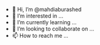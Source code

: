 - 👋 Hi, I’m @mahdiaburashed
- 👀 I’m interested in ...
- 🌱 I’m currently learning ...
- 💞️ I’m looking to collaborate on ...
- 📫 How to reach me ...

<!---
mahdiaburashed/mahdiaburashed is a ✨ special ✨ repository because its `README.md` (this file) appears on your GitHub profile.
You can click the Preview link to take a look at your changes.
--->
